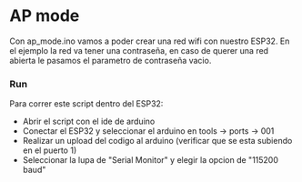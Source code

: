 # AP mode

Con ap_mode.ino vamos a poder crear una red wifi con nuestro ESP32. En el ejemplo la red va tener una contraseña,
en caso de querer una red abierta le pasamos el parametro de contraseña vacio.

### Run

Para correr este script dentro del ESP32:

- Abrir el script con el ide de arduino
- Conectar el ESP32 y seleccionar el arduino en tools -> ports -> 001
- Realizar un upload del codigo al arduino (verificar que se esta subiendo en el puerto 1)
- Seleccionar la lupa de "Serial Monitor" y elegir la opcion de "115200 baud"